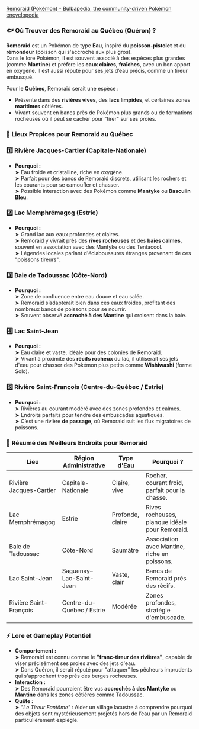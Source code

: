 [Remoraid (Pokémon) - Bulbapedia, the community-driven Pokémon encyclopedia](https://bulbapedia.bulbagarden.net/wiki/Remoraid_\(Pok%C3%A9mon\))
### 🐟 **Où Trouver des Remoraid au Québec (Quéron) ?**

**Remoraid** est un Pokémon de type **Eau**, inspiré du **poisson-pistolet** et du **rémondeur** (poisson qui s'accroche aux plus gros).  
Dans le lore Pokémon, il est souvent associé à des espèces plus grandes (comme **Mantine**) et préfère les **eaux claires**, **fraîches**, avec un bon apport en oxygène. Il est aussi réputé pour ses jets d’eau précis, comme un tireur embusqué.

Pour le **Québec**, Remoraid serait une espèce :

- Présente dans des **rivières vives**, des **lacs limpides**, et certaines zones **maritimes** côtières.
- Vivant souvent en bancs près de Pokémon plus grands ou de formations rocheuses où il peut se cacher pour "tirer" sur ses proies.

### 🌊 **Lieux Propices pour Remoraid au Québec**

### 1️⃣ **Rivière Jacques-Cartier (Capitale-Nationale)**

- **Pourquoi :**  
    ➤ Eau froide et cristalline, riche en oxygène.  
    ➤ Parfait pour des bancs de Remoraid discrets, utilisant les rochers et les courants pour se camoufler et chasser.  
    ➤ Possible interaction avec des Pokémon comme **Mantyke** ou **Basculin Bleu**. 

### 2️⃣ **Lac Memphrémagog (Estrie)**

- **Pourquoi :**  
    ➤ Grand lac aux eaux profondes et claires.  
    ➤ Remoraid y vivrait près des **rives rocheuses** et des **baies calmes**, souvent en association avec des Mantyke ou des Tentacool.  
    ➤ Légendes locales parlant d'éclaboussures étranges provenant de ces "poissons tireurs".    

### 3️⃣ **Baie de Tadoussac (Côte-Nord)**

- **Pourquoi :**  
    ➤ Zone de confluence entre eau douce et eau salée.  
    ➤ Remoraid s’adapterait bien dans ces eaux froides, profitant des nombreux bancs de poissons pour se nourrir.  
    ➤ Souvent observé **accroché à des Mantine** qui croisent dans la baie.  

### 4️⃣ **Lac Saint-Jean**

- **Pourquoi :**  
    ➤ Eau claire et vaste, idéale pour des colonies de Remoraid.  
    ➤ Vivant à proximité des **récifs rocheux** du lac, il utiliserait ses jets d'eau pour chasser des Pokémon plus petits comme **Wishiwashi** (forme Solo).

### 5️⃣ **Rivière Saint-François (Centre-du-Québec / Estrie)**

- **Pourquoi :**  
    ➤ Rivières au courant modéré avec des zones profondes et calmes.  
    ➤ Endroits parfaits pour tendre des embuscades aquatiques.  
    ➤ C’est une rivière **de passage**, où Remoraid suit les flux migratoires de poissons.

### 🌟 **Résumé des Meilleurs Endroits pour Remoraid**

|**Lieu**|**Région Administrative**|**Type d'Eau**|**Pourquoi ?**|
|---|---|---|---|
|Rivière Jacques-Cartier|Capitale-Nationale|Claire, vive|Rocher, courant froid, parfait pour la chasse.|
|Lac Memphrémagog|Estrie|Profonde, claire|Rives rocheuses, planque idéale pour Remoraid.|
|Baie de Tadoussac|Côte-Nord|Saumâtre|Association avec Mantine, riche en poissons.|
|Lac Saint-Jean|Saguenay–Lac-Saint-Jean|Vaste, clair|Bancs de Remoraid près des récifs.|
|Rivière Saint-François|Centre-du-Québec / Estrie|Modérée|Zones profondes, stratégie d'embuscade.|

### ⚡ **Lore et Gameplay Potentiel**

- **Comportement :**  
    ➤ Remoraid est connu comme le **"franc-tireur des rivières"**, capable de viser précisément ses proies avec des jets d'eau.  
    ➤ Dans Quéron, il serait réputé pour "attaquer" les pêcheurs imprudents qui s'approchent trop près des berges rocheuses.
- **Interaction :**  
    ➤ Des Remoraid pourraient être vus **accrochés à des Mantyke** ou **Mantine** dans les zones côtières comme Tadoussac.
- **Quête :**  
    ➤ _"Le Tireur Fantôme"_ : Aider un village lacustre à comprendre pourquoi des objets sont mystérieusement projetés hors de l’eau par un Remoraid particulièrement espiègle.
